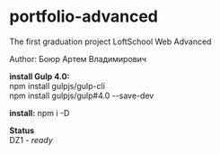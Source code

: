 # portfolio-advanced
The first graduation project LoftSchool Web Advanced

Author: Боюр Артем Владимирович

**install Gulp 4.0:**<br>
npm install gulpjs/gulp-cli<br>
npm install gulpjs/gulp#4.0 --save-dev

**install:**
npm i -D

**Status**<br>
DZ1 - _ready_
